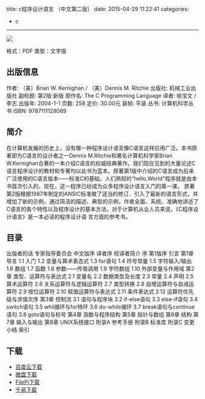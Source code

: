 title: c程序设计语言 （中文第二版）
date: 2015-04-29 11:22:41
categories:
  - c
---

![](http://img3.douban.com/lpic/s1106934.jpg)

格式：PDF
类型：文字版

<!--more-->

## 出版信息 ##

作者: （美）Brian W. Kernighan / （美）Dennis M. Ritchie 
出版社: 机械工业出版社
副标题: 第2版·新版
原作名: The C Programming Language
译者: 徐宝文 / 李志 
出版年: 2004-1-1
页数: 258
定价: 30.00元
装帧: 平装
丛书: 计算机科学丛书
ISBN: 9787111128069

## 简介 ##

在计算机发展的历史上，没有哪一种程序设计语言像C语言这样应用广泛。本书原著即为C语言的设计者之一Dennis M.Ritchie和著名计算机科学家Brian W.Kernighan合著的一本介绍C语言的权威经典著作。我们现在见到的大量论述C语言程序设计的教材和专著均以此书为蓝本。原著第1版中介绍的C语言成为后来广泛使用的C语言版本——标准C的基础。人们熟知的“hello,World"程序就是由本书首次引入的，现在，这一程序已经成为众多程序设计语言入门的第一课。
原著第2版根据1987年制定的ANSIC标准做了适当的修订．引入了最新的语言形式，并增加了新的示例，通过简洁的描述、典型的示例，作者全面、系统、准确地讲述了C语言的各个特性以及程序设计的基本方法。对于计算机从业人员来说，《C程序设计语言》是一本必读的程序设计语 言方面的参考书。

## 目录 ##

出版者的话
专家指导委员会
中文版序
译者序
校译者简介
序
第1版序
引言
第1章 导言
1.1 入门
1.2 变量与算术表态式
1.3 for语句
1.4 符号常量
1.5 字符输入/输出
1.6 数组
1.7 函数
1.8 参数——传值调用
1.9 字符数组
1.10 外部变量与作用域
第2章 类型、运算符与表达式
2.1 变量名
2.2 数据类型及长度
2.3 常量
2.4 声明
2.5 算术运算符
2.6 关系运算符与逻辑运算符
2.7 类型转换
2.8 自增运算符与自减运算符
2.9 按位运算符
2.10 赋值运算符与表达式
2.11 条件表达式
2.12 运算符优先级与求值次序
第3章 控制流
3.1 语句与程序块
3.2 if-else语句
3.3 else-if语句
3.4 switch语句
3.5 whil循环与for特环
3.6 do-while循环
3.7 break语句与continue语句
3.8 goto语句与标号
第4章 涵数与程序结构
第5章 指针与数组
第6章 结构
第7章 输入与输出
第8章 UNIX系统接口
附录A 参考手册
附录B 标准库
附录C 变更小结
索引

## 下载 ##

* [百度云下载](http://pan.baidu.com/s/1c0H8BRU)
* [微盘下载](http://vdisk.weibo.com/s/aADaW4YROTAKi)
* [FilePi下载](http://filepi.com/i/8JTRig5)
* [千易下载](http://1000eb.com/1gg1z)
